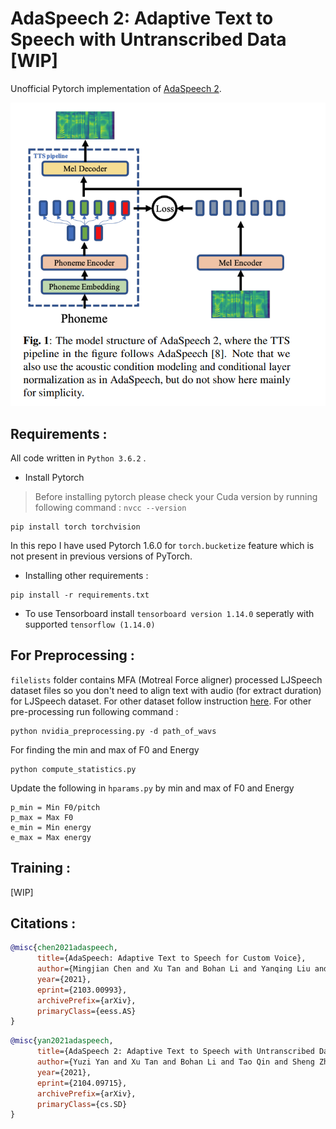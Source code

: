 # AdaSpeech 2: Adaptive Text to Speech with Untranscribed Data [WIP]
Unofficial Pytorch implementation of [AdaSpeech 2](https://arxiv.org/abs/2104.09715).


![](./assets/model.PNG)


## Requirements :
All code written in `Python 3.6.2` .
* Install Pytorch
> Before installing pytorch please check your Cuda version by running following command : 
`nvcc --version`
```commandline
pip install torch torchvision
```
In this repo I have used Pytorch 1.6.0 for `torch.bucketize` feature which is not present in previous versions of PyTorch.


* Installing other requirements :
```commandline
pip install -r requirements.txt
```

* To use Tensorboard install `tensorboard version 1.14.0` seperatly with supported `tensorflow (1.14.0)`



## For Preprocessing :

`filelists` folder contains MFA (Motreal Force aligner) processed LJSpeech dataset files so you don't need to align text with audio (for extract duration) for LJSpeech dataset.
For other dataset follow instruction [here](https://github.com/ivanvovk/DurIAN#6-how-to-align-your-own-data). For other pre-processing run following command :
```commandline
python nvidia_preprocessing.py -d path_of_wavs
```
For finding the min and max of F0 and Energy
```commandline
python compute_statistics.py
```
Update the following in `hparams.py` by min and max of F0 and Energy
```
p_min = Min F0/pitch
p_max = Max F0
e_min = Min energy
e_max = Max energy
```

## Training :

[WIP]

## Citations :
```bibtex
@misc{chen2021adaspeech,
      title={AdaSpeech: Adaptive Text to Speech for Custom Voice}, 
      author={Mingjian Chen and Xu Tan and Bohan Li and Yanqing Liu and Tao Qin and Sheng Zhao and Tie-Yan Liu},
      year={2021},
      eprint={2103.00993},
      archivePrefix={arXiv},
      primaryClass={eess.AS}
}
```
```bibtex
@misc{yan2021adaspeech,
      title={AdaSpeech 2: Adaptive Text to Speech with Untranscribed Data}, 
      author={Yuzi Yan and Xu Tan and Bohan Li and Tao Qin and Sheng Zhao and Yuan Shen and Tie-Yan Liu},
      year={2021},
      eprint={2104.09715},
      archivePrefix={arXiv},
      primaryClass={cs.SD}
}
```



